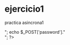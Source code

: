 # ejercicio1
practica asincrona1
<?php
	
	echo $_POST['user']. "<br>";
	echo $_POST['password']."<br>";	
?>
